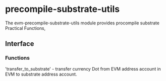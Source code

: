 # precompile-substrate-utils

The evm-precompile-substrate-utils module provides procompile substrate Practical Functions, 


## Interface

### Functions

'transfer_to_substrate' - transfer currency Dot from EVM address account in EVM to substrate address account.



